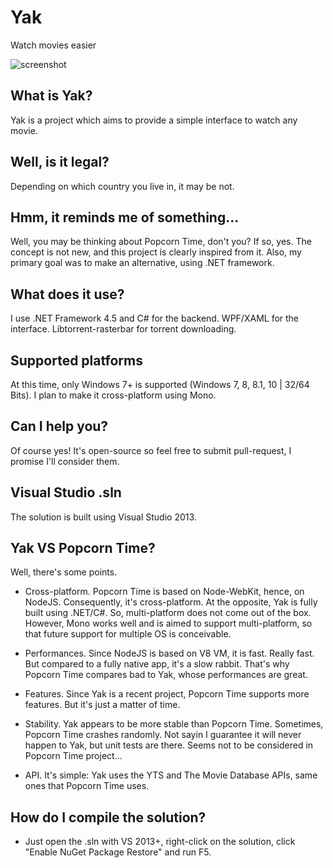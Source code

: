 # Yak
Watch movies easier

![screenshot](https://cloud.githubusercontent.com/assets/8962802/7101211/1a3746ae-e04d-11e4-8ed7-b2d0bd5bc221.jpg)

## What is Yak?
Yak is a project which aims to provide a simple interface to watch any movie.

## Well, is it legal?
Depending on which country you live in, it may be not.

## Hmm, it reminds me of something...
Well, you may be thinking about Popcorn Time, don't you? If so, yes. The concept is not new, and this project is clearly inspired from it. Also, my primary goal was to make an alternative, using .NET framework.

## What does it use?
I use .NET Framework 4.5 and C# for the backend. WPF/XAML for the interface. Libtorrent-rasterbar for torrent downloading.

## Supported platforms
At this time, only Windows 7+ is supported (Windows 7, 8, 8.1, 10 | 32/64 Bits). I plan to make it cross-platform using Mono.

## Can I help you?
Of course yes! It's open-source so feel free to submit pull-request, I promise I'll consider them.

## Visual Studio .sln
The solution is built using Visual Studio 2013.

## Yak VS Popcorn Time?
Well, there's some points.

* Cross-platform. Popcorn Time is based on Node-WebKit, hence, on NodeJS. Consequently, it's cross-platform. At the opposite, Yak is fully built using .NET/C#. So, multi-platform does not come out of the box. However, Mono works well and is aimed to support multi-platform, so that future support for multiple OS is conceivable.

* Performances. Since NodeJS is based on V8 VM, it is fast. Really fast. But compared to a fully native app, it's a slow rabbit. That's why Popcorn Time compares bad to Yak, whose performances are great.

* Features. Since Yak is a recent project, Popcorn Time supports more features. But it's just a matter of time.

* Stability. Yak appears to be more stable than Popcorn Time. Sometimes, Popcorn Time crashes randomly. Not sayin I guarantee it will never happen to Yak, but unit tests are there. Seems not to be considered in Popcorn Time project...

* API. It's simple: Yak uses the YTS and The Movie Database APIs, same ones that Popcorn Time uses.

## How do I compile the solution?
* Just open the .sln with VS 2013+, right-click on the solution, click "Enable NuGet Package Restore" and run F5. 
